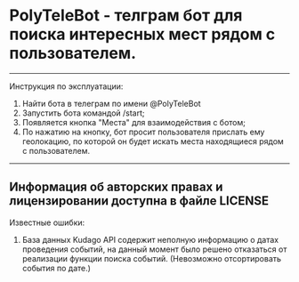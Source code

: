 # PolyTeleBot - телграм бот для поиска интересных мест рядом с пользователем.
-------------------

Инструкция по эксплуатации:
1. Найти бота в телеграм по имени @PolyTeleBot
2. Запустить бота командой /start;
3. Появляется кнопка "Места" для взаимодействия с ботом;
4. По нажатию на кнопку, бот просит пользователя прислать ему геолокацию, по которой он будет искать места находящиеся рядом с пользователем.
--------------------

Информация об авторских правах и лицензировании доступна в файле LICENSE
--------------------

Известные ошибки:
1. База данных Kudago API содержит неполную информацию о датах проведения событий, на данный момент было решено отказаться от реализации функции поиска событий. (Невозможно отсортировать события по дате.)

